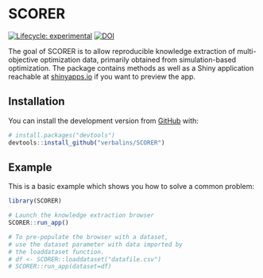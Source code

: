 
<!-- README.md is generated from README.Rmd. Please edit that file -->

# SCORER

<!-- badges: start -->

[![Lifecycle:
experimental](https://img.shields.io/badge/lifecycle-experimental-orange.svg)](https://lifecycle.r-lib.org/articles/stages.html#experimental)
[![DOI](https://zenodo.org/badge/299561085.svg)](https://zenodo.org/badge/latestdoi/299561085)
<!-- badges: end -->

The goal of SCORER is to allow reproducible knowledge extraction of
multi-objective optimization data, primarily obtained from
simulation-based optimization. The package contains methods as well as a
Shiny application reachable at
[shinyapps.io](https://verbalins.shinyapps.io/SCORER/) if you want to
preview the app.

## Installation

You can install the development version from
[GitHub](https://github.com/) with:

``` r
# install.packages("devtools")
devtools::install_github("verbalins/SCORER")
```

## Example

This is a basic example which shows you how to solve a common problem:

``` r
library(SCORER)

# Launch the knowledge extraction browser
SCORER::run_app()

# To pre-populate the browser with a dataset, 
# use the dataset parameter with data imported by
# the loaddataset function.
# df <- SCORER::loaddataset("datafile.csv")
# SCORER::run_app(dataset=df)
```
